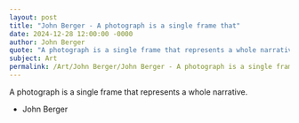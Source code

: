 ```yaml
---
layout: post
title: "John Berger - A photograph is a single frame that"
date: 2024-12-28 12:00:00 -0000
author: John Berger
quote: "A photograph is a single frame that represents a whole narrative."
subject: Art
permalink: /Art/John Berger/John Berger - A photograph is a single frame that
---
```


A photograph is a single frame that represents a whole narrative.

- John Berger
